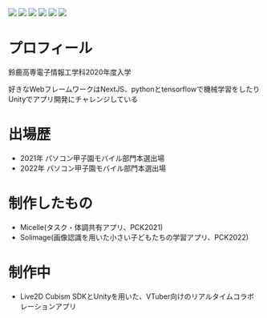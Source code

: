 <div display=flex>
  <img src="https://img.shields.io/badge/-Typescript-007ACC.svg?logo=typescript&style=plastic">
  <img src="https://img.shields.io/badge/-Python-3776AB.svg?logo=python&style=plastic">
  <img src="https://img.shields.io/badge/-Next.js-000000.svg?logo=next.js&style=plastic">
  <img src="https://img.shields.io/badge/-Ubuntu-E95420.svg?logo=ubuntu&style=plastic">
  <img src="https://img.shields.io/badge/-Apache-D22128.svg?logo=apache&style=plastic">
  <img src="https://img.shields.io/badge/-Unity-000000.svg?logo=unity&style=plastic">
  
</div>

# プロフィール
鈴鹿高専電子情報工学科2020年度入学

好きなWebフレームワークはNextJS、pythonとtensorflowで機械学習をしたりUnityでアプリ開発にチャレンジしている



# 出場歴
- 2021年 パソコン甲子園モバイル部門本選出場
- 2022年 パソコン甲子園モバイル部門本選出場


# 制作したもの
- Micelle(タスク・体調共有アプリ、PCK2021)
- Solimage(画像認識を用いた小さい子どもたちの学習アプリ、PCK2022)

# 制作中
- Live2D Cubism SDKとUnityを用いた、VTuber向けのリアルタイムコラボレーションアプリ
